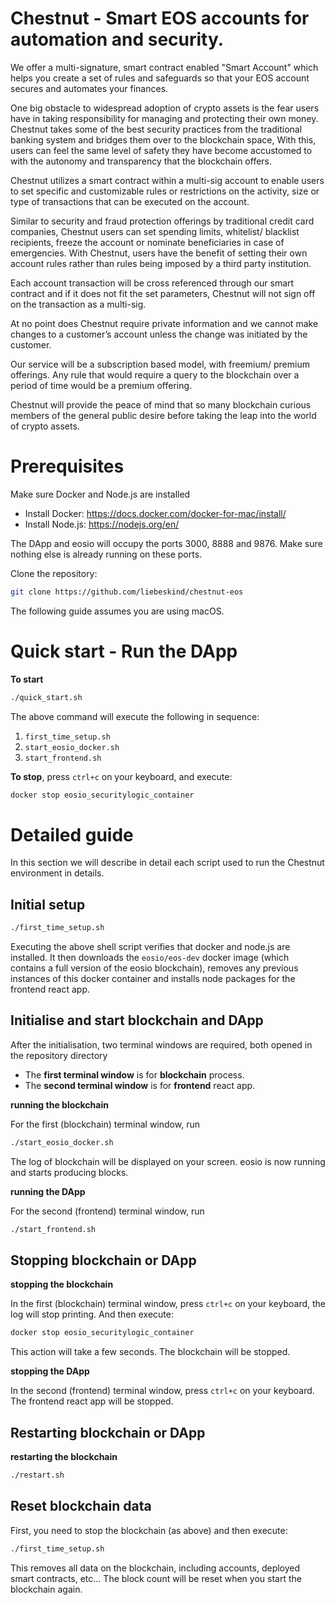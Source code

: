 # Chestnut - Smart EOS accounts for automation and security.

We offer a multi-signature, smart contract enabled "Smart Account" which helps you create a set of rules and safeguards so that your EOS account secures and automates your finances.

One big obstacle to widespread adoption of crypto assets is the fear users have in taking responsibility for managing and protecting their own money. Chestnut takes some of the best security practices from the traditional banking system and bridges them over to the blockchain space, With this, users can feel the same level of safety they have become accustomed to with the autonomy and transparency that the blockchain offers.

Chestnut utilizes a smart contract within a multi-sig account to enable users to set specific and customizable rules or restrictions on the activity, size or type of transactions that can be executed on the account.

Similar to security and fraud protection offerings by traditional credit card companies, Chestnut users can set spending limits, whitelist/ blacklist recipients, freeze the account or nominate beneficiaries in case of emergencies. With Chestnut, users have the benefit of setting their own account rules rather than rules being imposed by a third party institution.

Each account transaction will be cross referenced through our smart contract and if it does not fit the set parameters, Chestnut will not sign off on the transaction as a multi-sig.

At no point does Chestnut require private information and we cannot make changes to a customer’s account unless the change was initiated by the customer.

Our service will be a subscription based model, with freemium/ premium offerings. Any rule that would require a query to the blockchain over a period of time would be a premium offering.

Chestnut will provide the peace of mind that so many blockchain curious members of the general public desire before taking the leap into the world of crypto assets.

# Prerequisites

Make sure Docker and Node.js are installed

-   Install Docker: https://docs.docker.com/docker-for-mac/install/
-   Install Node.js: https://nodejs.org/en/

The DApp and eosio will occupy the ports 3000, 8888 and 9876. Make sure nothing else is already running on these ports.

Clone the repository:

```sh
git clone https://github.com/liebeskind/chestnut-eos
```

The following guide assumes you are using macOS.

# Quick start - Run the DApp

**To start**

```sh
./quick_start.sh
```

The above command will execute the following in sequence:

1. `first_time_setup.sh`
2. `start_eosio_docker.sh`
3. `start_frontend.sh`

**To stop**, press `ctrl+c` on your keyboard, and execute:

```sh
docker stop eosio_securitylogic_container
```

# Detailed guide

In this section we will describe in detail each script used to run the Chestnut environment in details.

## Initial setup

```sh
./first_time_setup.sh
```

Executing the above shell script verifies that docker and node.js are installed. It then downloads the `eosio/eos-dev` docker image (which contains a full version of the eosio blockchain), removes any previous instances of this docker container and installs node packages for the frontend react app.

## Initialise and start blockchain and DApp

After the initialisation, two terminal windows are required, both opened in the repository directory

-   The **first terminal window** is for **blockchain** process.
-   The **second terminal window** is for **frontend** react app.

**running the blockchain**

For the first (blockchain) terminal window, run

```sh
./start_eosio_docker.sh
```

The log of blockchain will be displayed on your screen. eosio is now running and starts producing blocks.

**running the DApp**

For the second (frontend) terminal window, run

```sh
./start_frontend.sh
```

## Stopping blockchain or DApp

**stopping the blockchain**

In the first (blockchain) terminal window, press `ctrl+c` on your keyboard, the log will stop printing. And then execute:

```sh
docker stop eosio_securitylogic_container
```

This action will take a few seconds. The blockchain will be stopped.

**stopping the DApp**

In the second (frontend) terminal window, press `ctrl+c` on your keyboard. The frontend react app will be stopped.

## Restarting blockchain or DApp

**restarting the blockchain**

```sh
./restart.sh
```

## Reset blockchain data

First, you need to stop the blockchain (as above) and then execute:

```sh
./first_time_setup.sh
```

This removes all data on the blockchain, including accounts, deployed smart contracts, etc... The block count will be reset when you start the blockchain again.
